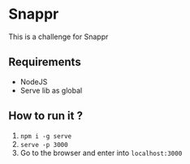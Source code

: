 # Snappr
This is a challenge for Snappr

## Requirements
- NodeJS
- Serve lib as global

## How to run it ?
1. `npm i -g serve`
2. `serve -p 3000`
3. Go to the browser and enter into `localhost:3000`